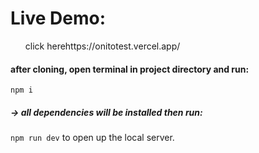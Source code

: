 <h1>Live Demo: </h1>
<ul>
click here<a>https://onitotest.vercel.app/<a>
  </ul>

<h4>after cloning, open terminal in project directory and run:</h4>
  <code>npm i</code>
  <h5>-> all dependencies will be installed then run:</h5>
  <code>npm run dev</code> to open up the local server.
  

